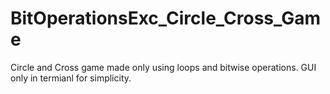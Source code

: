 # BitOperationsExc_Circle_Cross_Game
Circle and Cross game made only using loops and bitwise operations. GUI only in termianl for simplicity.
